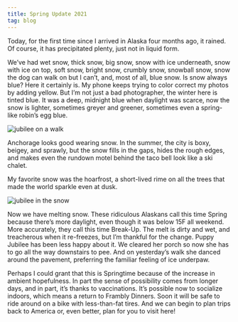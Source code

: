 ```yaml
---
title: Spring Update 2021
tag: blog
---
```


Today, for the first time since I arrived in Alaska four months ago, it rained. Of course, it has precipitated plenty, just not in liquid form.

We’ve had wet snow, thick snow, big snow, snow with ice underneath, snow with ice on top, soft snow, bright snow, crumbly snow, snowball snow, snow the dog can walk on but I can’t, and, most of all, blue snow. Is snow always blue? Here it certainly is. My phone keeps trying to color correct my photos by adding yellow. But I’m not just a bad photographer, the winter here is tinted blue. It was a deep, midnight blue when daylight was scarce, now the snow is lighter, sometimes greyer and greener, sometimes even a spring-like robin’s egg blue.

![jubilee on a walk](/assets/images/blogs/jb-walkin.jpg)

Anchorage looks good wearing snow. In the summer, the city is boxy, beigey, and sprawly, but the snow fills in the gaps, hides the rough edges, and makes even the rundown motel behind the taco bell look like a ski chalet.

My favorite snow was the hoarfrost, a short-lived rime on all the trees that made the world sparkle even at dusk.

![jubilee in the snow](/assets/images/blogs/jb-snow-nose.jpg)

Now we have melting snow. These ridiculous Alaskans call this time Spring because there’s more daylight, even though it was below 15F all weekend. More accurately, they call this time Break-Up. The melt is dirty and wet, and treacherous when it re-freezes, but I’m thankful for the change. Puppy Jubilee has been less happy about it. We cleared her porch so now she has to go all the way downstairs to pee. And on yesterday’s walk she danced around the pavement, preferring the familiar feeling of ice underpaw.

Perhaps I could grant that this is Springtime because of the increase in ambient hopefulness. In part the sense of possibility comes from longer days, and in part, it’s thanks to vaccinations. It’s possible now to socialize indoors, which means a return to Frambly Dinners. Soon it will be safe to ride around on a bike with less-than-fat tires. And we can begin to plan trips back to America or, even better, plan for you to visit here!
